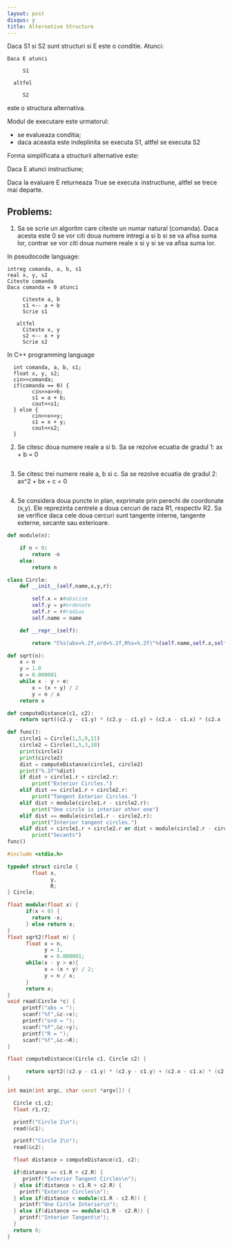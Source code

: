 ```yaml
---
layout: post
disqus: y
title: Alternative Structure
---
```

Daca S1 si S2 sunt structuri si E este o conditie. Atunci:
```
Daca E atunci

     S1

  altfel

     S2
```

este o structura alternativa.

Modul de executare este urmatorul:

- se evalueaza conditia;
- daca aceasta este indeplinita se executa S1, altfel se executa S2

Forma simplificata a structurii alternative este:

Daca E atunci
     instructiune;

Daca la evaluare E returneaza True se executa instructiune, altfel se trece mai departe.

## Problems:

1) Sa se scrie un algoritm care citeste un numar natural (comanda). Daca acesta este 0 se vor citi doua numere intregi a si b
si se va afisa suma lor, contrar se vor citi doua numere reale x si y si se va afisa suma lor.

In pseudocode language:
```
intreg comanda, a, b, s1
real x, y, s2
Citeste comanda
Daca comanda = 0 atunci

     Citeste a, b
     s1 <-- a + b
     Scrie s1

   altfel
     Citeste x, y
     s2 <-- x + y
     Scrie s2
```

In C++ programming language

```
  int comanda, a, b, s1;
  float x, y, s2;
  cin>>comanda;
  if(comanda == 0) {
        cin>>a>>b;
        s1 = a + b;
        cout<<s1;
  } else {
        cin>>x>>y;
        s1 = x + y;
        cout<<s2;
  }
```
2) Se citesc doua numere reale a si b. Sa se rezolve ecuatia de gradul 1: ax + b = 0
```python
```


3) Se citesc trei numere reale a, b si c. Sa se rezolve ecuatia de gradul 2: ax^2 + bx + c = 0
```python
```


4) Se considera doua puncte in plan, exprimate prin perechi de coordonate (x,y). Ele reprezinta centrele a doua cercuri de raza R1, respectiv R2. Sa se verifice daca cele doua cercuri sunt tangente interne, tangente externe, secante sau exterioare.

```python
def module(n):

    if n < 0:
        return -n
    else:
        return n

class Circle:
    def __init__(self,name,x,y,r):

        self.x = x#abscise
        self.y = y#ordonate
        self.r = r#radius
        self.name = name

    def __repr__(self):

        return "C%s(abs=%.2f,ord=%.2f,R%s=%.2f)"%(self.name,self.x,self.y,self.name,self.r)

def sqrt(n):
    x = n
    y = 1.0
    e = 0.000001
    while x - y > e:
        x = (x + y) / 2
        y = n / x
    return x

def computeDistance(c1, c2):
    return sqrt((c2.y - c1.y) * (c2.y - c1.y) + (c2.x - c1.x) * (c2.x - c1.x))

def func():
    circle1 = Circle(1,5,9,11)
    circle2 = Circle(1,5,3,10)
    print(circle1)
    print(circle2)
    dist = computeDistance(circle1, circle2)
    print("%.3f"%dist)
    if dist > circle1.r + circle2.r:
        print("Exterior Circles.")
    elif dist == circle1.r + circle2.r:
        print("Tangent Exterior Circles.")
    elif dist < module(circle1.r - circle2.r):
        print("One circle is interior other one")
    elif dist == module(circle1.r - circle2.r):
        print("Interior tangent circles.")
    elif dist < circle1.r + circle2.r or dist < module(circle2.r - circle1.r):
        print("Secants")
func()
```

```c++
#include <stdio.h>

typedef struct circle {
        float x,
              y,
              R;
} Circle;

float module(float x) {
      if(x < 0) {
        return -x;
      } else return x;
}
float sqrt2(float n) {
      float x = n,
            y = 1,
            e = 0.000001;
      while(x - y > e){
            x = (x + y) / 2;
            y = n / x;
      }
      return x;
}
void read(Circle *c) {
     printf("abs = ");
     scanf("%f",&c->x);
     printf("ord = ");
     scanf("%f",&c->y);
     printf("R = ");
     scanf("%f",&c->R);
}

float computeDistance(Circle c1, Circle c2) {

      return sqrt2((c2.y - c1.y) * (c2.y - c1.y) + (c2.x - c1.x) * (c2.x - c1.x));
}

int main(int argc, char const *argv[]) {

  Circle c1,c2;
  float r1,r2;

  printf("Circle 1\n");
  read(&c1);

  printf("Circle 2\n");
  read(&c2);

  float distance = computeDistance(c1, c2);

  if(distance == c1.R + c2.R) {
     printf("Exterior Tangent Circles\n");
  } else if(distance > c1.R + c2.R) {
    printf("Exterior Circles\n");
  } else if(distance < module(c1.R - c2.R)) {
    printf("One Circle Interior\n");
  } else if(distance == module(c1.R - c2.R)) {
    printf("Interior Tangent\n");
  }
  return 0;
}

```
